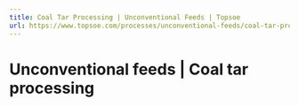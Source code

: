 ```yaml
---
title: Coal Tar Processing | Unconventional Feeds | Topsoe
url: https://www.topsoe.com/processes/unconventional-feeds/coal-tar-processing#main-content
---
```


# Unconventional feeds | Coal tar processing